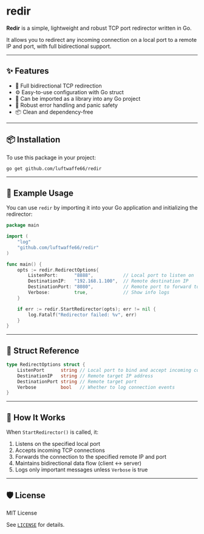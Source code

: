 # redir

**Redir** is a simple, lightweight and robust TCP port redirector written in Go.

It allows you to redirect any incoming connection on a local port to a remote IP and port, with full bidirectional support.

---

## ✨ Features

- 🔁 Full bidirectional TCP redirection
- ⚙️ Easy-to-use configuration with Go struct
- 🧱 Can be imported as a library into any Go project
- 🚨 Robust error handling and panic safety
- 📦 Clean and dependency-free

---

## 📦 Installation

To use this package in your project:

```bash
go get github.com/luftwaffe66/redir
```

---

## 🧪 Example Usage

You can use `redir` by importing it into your Go application and initializing the redirector:

```go
package main

import (
    "log"
    "github.com/luftwaffe66/redir"
)

func main() {
    opts := redir.RedirectOptions{
        ListenPort:      "8888",           // Local port to listen on
        DestinationIP:   "192.168.1.100",  // Remote destination IP
        DestinationPort: "8080",           // Remote port to forward to
        Verbose:         true,             // Show info logs
    }

    if err := redir.StartRedirector(opts); err != nil {
        log.Fatalf("Redirector failed: %v", err)
    }
}
```

---

## 🧱 Struct Reference

```go
type RedirectOptions struct {
    ListenPort      string // Local port to bind and accept incoming connections
    DestinationIP   string // Remote target IP address
    DestinationPort string // Remote target port
    Verbose         bool   // Whether to log connection events
}
```

---

## 🔧 How It Works

When `StartRedirector()` is called, it:

1. Listens on the specified local port
2. Accepts incoming TCP connections
3. Forwards the connection to the specified remote IP and port
4. Maintains bidirectional data flow (client ↔ server)
5. Logs only important messages unless `Verbose` is true

---

## 🛡 License

MIT License

See [`LICENSE`](./LICENSE) for details.
